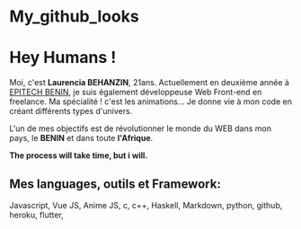 # My_github_looks

# Hey Humans !

Moi, c'est **Laurencia BEHANZIN**, 21ans.
Actuellement en deuxième année à [EPITECH BENIN](https://www.epitech.bj), je suis également développeuse Web Front-end en freelance. Ma spécialité ! c'est les animations...
Je donne vie à mon code en créant différents types d'univers.

L'un de mes objectifs est de révolutionner le monde du WEB dans mon pays, le **BENIN** et dans toute **l'Afrique**.

**The process will take time, but i will.**

## Mes languages, outils et Framework:

Javascript, Vue JS, Anime JS, c, c++, Haskell, Markdown, python, github, heroku, flutter,